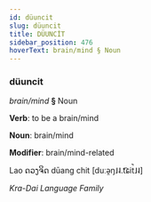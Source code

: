 ```yaml
---
id: düuncit
slug: düuncit
title: DÜUNCİT
sidebar_position: 476
hoverText: brain/mind § Noun
---
```


### düuncit

*brain/mind* **§** Noun

**Verb**: to be a brain/mind

**Noun**: brain/mind

**Modifier**: brain/mind-related

Lao ດວງຈິດ dūang chit [duːə̯ŋ˩˨.t͡ɕit̚˩˨]

*Kra-Dai Language Family*